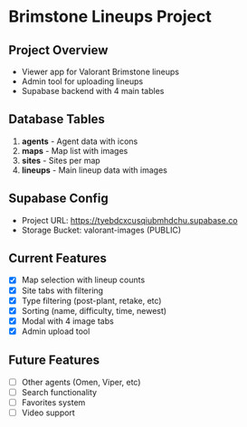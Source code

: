 # Brimstone Lineups Project

## Project Overview
- Viewer app for Valorant Brimstone lineups
- Admin tool for uploading lineups
- Supabase backend with 4 main tables

## Database Tables
1. **agents** - Agent data with icons
2. **maps** - Map list with images  
3. **sites** - Sites per map
4. **lineups** - Main lineup data with images

## Supabase Config
- Project URL: https://tyebdcxcusqiubmhdchu.supabase.co
- Storage Bucket: valorant-images (PUBLIC)

## Current Features
- [x] Map selection with lineup counts
- [x] Site tabs with filtering
- [x] Type filtering (post-plant, retake, etc)
- [x] Sorting (name, difficulty, time, newest)
- [x] Modal with 4 image tabs
- [x] Admin upload tool

## Future Features
- [ ] Other agents (Omen, Viper, etc)
- [ ] Search functionality
- [ ] Favorites system
- [ ] Video support

